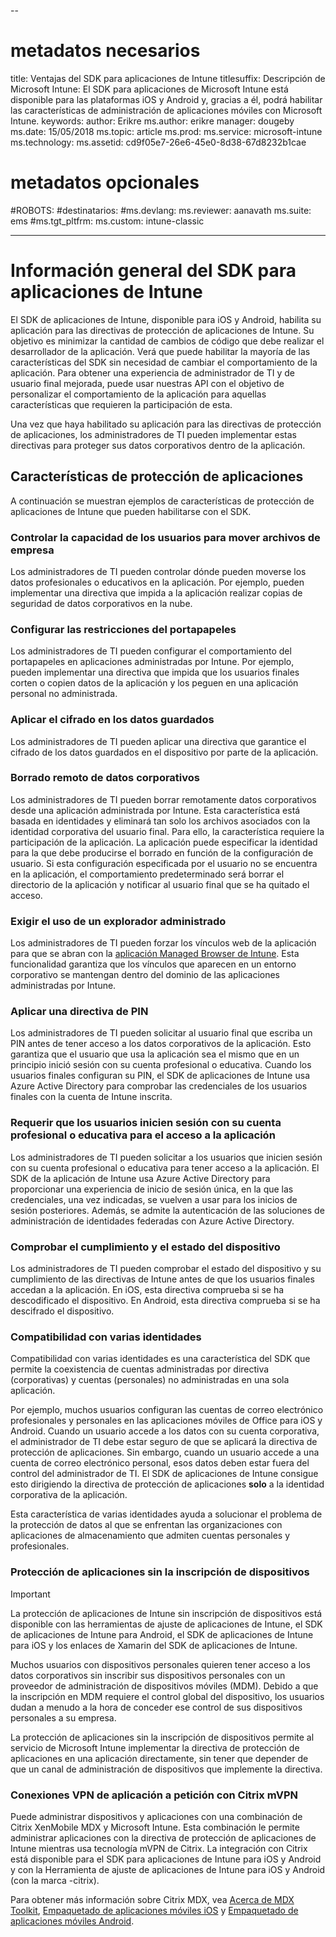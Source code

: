 --
# <a name="required-metadata"></a>metadatos necesarios

title: Ventajas del SDK para aplicaciones de Intune titlesuffix: Descripción de Microsoft Intune: El SDK para aplicaciones de Microsoft Intune está disponible para las plataformas iOS y Android y, gracias a él, podrá habilitar las características de administración de aplicaciones móviles con Microsoft Intune.
keywords: author: Erikre ms.author: erikre manager: dougeby ms.date: 15/05/2018 ms.topic: article ms.prod: ms.service: microsoft-intune ms.technology: ms.assetid: cd9f05e7-26e6-45e0-8d38-67d8232b1cae

# <a name="optional-metadata"></a>metadatos opcionales

#<a name="robots"></a>ROBOTS:
#<a name="audience"></a>destinatarios:
#<a name="msdevlang"></a>ms.devlang:
ms.reviewer: aanavath ms.suite: ems
#<a name="mstgtpltfrm"></a>ms.tgt_pltfrm:
ms.custom: intune-classic

---

# <a name="intune-app-sdk-overview"></a>Información general del SDK para aplicaciones de Intune
El SDK de aplicaciones de Intune, disponible para iOS y Android, habilita su aplicación para las directivas de protección de aplicaciones de Intune. Su objetivo es minimizar la cantidad de cambios de código que debe realizar el desarrollador de la aplicación. Verá que puede habilitar la mayoría de las características del SDK sin necesidad de cambiar el comportamiento de la aplicación. Para obtener una experiencia de administrador de TI y de usuario final mejorada, puede usar nuestras API con el objetivo de personalizar el comportamiento de la aplicación para aquellas características que requieren la participación de esta.

Una vez que haya habilitado su aplicación para las directivas de protección de aplicaciones, los administradores de TI pueden implementar estas directivas para proteger sus datos corporativos dentro de la aplicación.

## <a name="app-protection-features"></a>Características de protección de aplicaciones

A continuación se muestran ejemplos de características de protección de aplicaciones de Intune que pueden habilitarse con el SDK.

### <a name="control-users-ability-to-move-corporate-files"></a>Controlar la capacidad de los usuarios para mover archivos de empresa
Los administradores de TI pueden controlar dónde pueden moverse los datos profesionales o educativos en la aplicación. Por ejemplo, pueden implementar una directiva que impida a la aplicación realizar copias de seguridad de datos corporativos en la nube.

### <a name="configure-clipboard-restrictions"></a>Configurar las restricciones del portapapeles
Los administradores de TI pueden configurar el comportamiento del portapapeles en aplicaciones administradas por Intune. Por ejemplo, pueden implementar una directiva que impida que los usuarios finales corten o copien datos de la aplicación y los peguen en una aplicación personal no administrada.

### <a name="enforce-encryption-on-saved-data"></a>Aplicar el cifrado en los datos guardados
Los administradores de TI pueden aplicar una directiva que garantice el cifrado de los datos guardados en el dispositivo por parte de la aplicación.

### <a name="remotely-wipe-corporate-data"></a>Borrado remoto de datos corporativos
Los administradores de TI pueden borrar remotamente datos corporativos desde una aplicación administrada por Intune. Esta característica está basada en identidades y eliminará tan solo los archivos asociados con la identidad corporativa del usuario final. Para ello, la característica requiere la participación de la aplicación. La aplicación puede especificar la identidad para la que debe producirse el borrado en función de la configuración de usuario. Si esta configuración especificada por el usuario no se encuentra en la aplicación, el comportamiento predeterminado será borrar el directorio de la aplicación y notificar al usuario final que se ha quitado el acceso.

### <a name="enforce-the-use-of-a-managed-browser"></a>Exigir el uso de un explorador administrado
Los administradores de TI pueden forzar los vínculos web de la aplicación para que se abran con la [aplicación Managed Browser de Intune](/intune-classic/deploy-use/manage-internet-access-using-managed-browser-policies). Esta funcionalidad garantiza que los vínculos que aparecen en un entorno corporativo se mantengan dentro del dominio de las aplicaciones administradas por Intune.

### <a name="enforce-a-pin-policy"></a>Aplicar una directiva de PIN
Los administradores de TI pueden solicitar al usuario final que escriba un PIN antes de tener acceso a los datos corporativos de la aplicación. Esto garantiza que el usuario que usa la aplicación sea el mismo que en un principio inició sesión con su cuenta profesional o educativa. Cuando los usuarios finales configuran su PIN, el SDK de aplicaciones de Intune usa Azure Active Directory para comprobar las credenciales de los usuarios finales con la cuenta de Intune inscrita.

### <a name="require-users-to-sign-in-with-work-or-school-account-for-app-access"></a>Requerir que los usuarios inicien sesión con su cuenta profesional o educativa para el acceso a la aplicación
Los administradores de TI pueden solicitar a los usuarios que inicien sesión con su cuenta profesional o educativa para tener acceso a la aplicación. El SDK de la aplicación de Intune usa Azure Active Directory para proporcionar una experiencia de inicio de sesión única, en la que las credenciales, una vez indicadas, se vuelven a usar para los inicios de sesión posteriores. Además, se admite la autenticación de las soluciones de administración de identidades federadas con Azure Active Directory.

### <a name="check-device-health-and-compliance"></a>Comprobar el cumplimiento y el estado del dispositivo
Los administradores de TI pueden comprobar el estado del dispositivo y su cumplimiento de las directivas de Intune antes de que los usuarios finales accedan a la aplicación. En iOS, esta directiva comprueba si se ha descodificado el dispositivo. En Android, esta directiva comprueba si se ha descifrado el dispositivo.

### <a name="multi-identity-support"></a>Compatibilidad con varias identidades
Compatibilidad con varias identidades es una característica del SDK que permite la coexistencia de cuentas administradas por directiva (corporativas) y cuentas (personales) no administradas en una sola aplicación.

Por ejemplo, muchos usuarios configuran las cuentas de correo electrónico profesionales y personales en las aplicaciones móviles de Office para iOS y Android. Cuando un usuario accede a los datos con su cuenta corporativa, el administrador de TI debe estar seguro de que se aplicará la directiva de protección de aplicaciones. Sin embargo, cuando un usuario accede a una cuenta de correo electrónico personal, esos datos deben estar fuera del control del administrador de TI. El SDK de aplicaciones de Intune consigue esto dirigiendo la directiva de protección de aplicaciones **solo** a la identidad corporativa de la aplicación.

Esta característica de varias identidades ayuda a solucionar el problema de la protección de datos al que se enfrentan las organizaciones con aplicaciones de almacenamiento que admiten cuentas personales y profesionales.
 
### <a name="app-protection-without-device-enrollment"></a>Protección de aplicaciones sin la inscripción de dispositivos

>[!IMPORTANT]
>La protección de aplicaciones de Intune sin inscripción de dispositivos está disponible con las herramientas de ajuste de aplicaciones de Intune, el SDK de aplicaciones de Intune para Android, el SDK de aplicaciones de Intune para iOS y los enlaces de Xamarin del SDK de aplicaciones de Intune.

Muchos usuarios con dispositivos personales quieren tener acceso a los datos corporativos sin inscribir sus dispositivos personales con un proveedor de administración de dispositivos móviles (MDM). Debido a que la inscripción en MDM requiere el control global del dispositivo, los usuarios dudan a menudo a la hora de conceder ese control de sus dispositivos personales a su empresa.

La protección de aplicaciones sin la inscripción de dispositivos permite al servicio de Microsoft Intune implementar la directiva de protección de aplicaciones en una aplicación directamente, sin tener que depender de que un canal de administración de dispositivos que implemente la directiva.

### <a name="on-demand-application-vpn-connections-with-citrix-mvpn"></a>Conexiones VPN de aplicación a petición con Citrix mVPN 
Puede administrar dispositivos y aplicaciones con una combinación de Citrix XenMobile MDX y Microsoft Intune. Esta combinación le permite administrar aplicaciones con la directiva de protección de aplicaciones de Intune mientras usa tecnología mVPN de Citrix. La integración con Citrix está disponible para el SDK para aplicaciones de Intune para iOS y Android y con la Herramienta de ajuste de aplicaciones de Intune para iOS y Android (con la marca -citrix).
 
Para obtener más información sobre Citrix MDX, vea [Acerca de MDX Toolkit](http://docs.citrix.com/en-us/mdx-toolkit/10/about-mdx-toolkit.html), [Empaquetado de aplicaciones móviles iOS](https://docs.citrix.com/en-us/mdx-toolkit/10/xmob-mdx-kit-app-wrap-ios.html) y [Empaquetado de aplicaciones móviles Android](https://docs.citrix.com/en-us/mdx-toolkit/10/xmob-mdx-kit-app-wrap-android.html).
